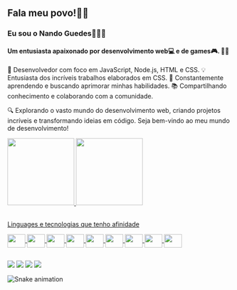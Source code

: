 ## Fala meu povo!👋🏽

### Eu sou o Nando Guedes👨🏽‍🦱 
#### Um entusiasta apaixonado por desenvolvimento web💻 e de games🎮. 👨‍💻

🚀 Desenvolvedor com foco em JavaScript, Node.js, HTML e CSS.
💡  Entusiasta dos incríveis trabalhos elaborados em CSS.
🌱 Constantemente aprendendo e buscando aprimorar minhas habilidades.
📚 Compartilhando conhecimento e colaborando com a comunidade.

🔍 Explorando o vasto mundo do desenvolvimento web, criando projetos incríveis e transformando ideias em código. Seja bem-vindo ao meu mundo de desenvolvimento!

<div>
  <a href="https://github.com/guedesindev"/>
    <div display:flex>
      <img height="150em" src="https://github-readme-stats.vercel.app/api?username=guedesindev&layout=compact&langs_count=16&theme=github_dark&show_icons=true"/>  
      <img height="150em" src="https://github-readme-stats.vercel.app/api/top-langs/?username=guedesindev&layout=compact&langs_count=16&theme=github_dark"/>    
    </div>
  
</div>
<div style="diplay:inline_block"><br> 
  <p><stong>Linguages e tecnologias que tenho afinidade</stong></p>
  <img align="center" height="30" width="40" src="https://cdn.jsdelivr.net/gh/devicons/devicon/icons/java/java-original-wordmark.svg" />    
  <img align="center" height="30" width="40" src="https://cdn.jsdelivr.net/gh/devicons/devicon/icons/javascript/javascript-plain.svg" />
  <img align="center" height="30" width="40" src="https://cdn.jsdelivr.net/gh/devicons/devicon/icons/nodejs/nodejs-plain.svg" />
  <img align="center" height="30" width="40" src="https://cdn.jsdelivr.net/gh/devicons/devicon/icons/html5/html5-plain-wordmark.svg" />
  <img align="center" height="30" width="40" src="https://cdn.jsdelivr.net/gh/devicons/devicon/icons/tailwindcss/tailwindcss-plain.svg" />
  <img align="center" height="30" width="40" src="https://cdn.jsdelivr.net/gh/devicons/devicon/icons/css3/css3-plain-wordmark.svg" />
  <img align="center" height="30" width="40" src="https://cdn.jsdelivr.net/gh/devicons/devicon/icons/python/python-original-wordmark.svg" />
  <img align="center" height="30" width="40" src="https://cdn.jsdelivr.net/gh/devicons/devicon/icons/figma/figma-original.svg" />
  <img align="center" height="30" width="40" src="https://cdn.jsdelivr.net/gh/devicons/devicon/icons/godot/godot-original.svg" />
</div>

##

<!-- redes sociais -->
<div>
  <a href="mailto:guedesindev@gmail.com" ><img src="https://img.shields.io/badge/Gmail-D14836?style=for-the-badge&logo=gmail&logoColor=white" /></a>
  <a href="https://www.linkedin.com/in/antonio-fernando-dos-santos-guedes-4008b6ba/" ><img src="https://img.shields.io/badge/LinkedIn-0077B5?style=for-the-badge&logo=linkedin&logoColor=white" /></a>
  <a href="https://www.instagram.com/devguedes/" ><img src="https://img.shields.io/badge/Instagram-E4405F?style=for-the-badge&logo=instagram&logoColor=white" /></a>
  <a href="https://www.youtube.com/@GuedesInDev" ><img src="https://img.shields.io/badge/YouTube-FF0000?style=for-the-badge&logo=youtube&logoColor=white" /></a>  
</div>

<!-- Cobrinha que come os commits -->
![Snake animation](https://github.com/guedesindev/guedesindev/blob/output/github-contribution-grid-snake.svg)
